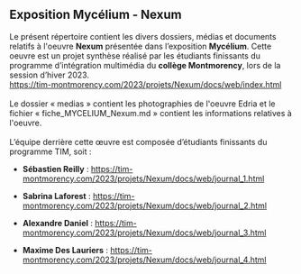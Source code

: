 ## Exposition Mycélium - Nexum ##


Le présent répertoire contient les divers dossiers, médias et documents relatifs à l'oeuvre **Nexum** présentée dans l’exposition **Mycélium**. Cette oeuvre est un projet synthèse réalisé par les étudiants finissants du programme d’intégration multimédia du **collège Montmorency**, lors de la session d’hiver 2023.
<br>
https://tim-montmorency.com/2023/projets/Nexum/docs/web/index.html
<br>
<br>
Le dossier « medias » contient les photographies de l'oeuvre Edria et le fichier « fiche_MYCELIUM_Nexum.md » contient les informations relatives à l'oeuvre.
<br>
<br>
L’équipe derrière cette œuvre est composée d’étudiants finissants du programme TIM, soit : 

* **Sébastien Reilly** :
https://tim-montmorency.com/2023/projets/Nexum/docs/web/journal_1.html


* **Sabrina Laforest** :
https://tim-montmorency.com/2023/projets/Nexum/docs/web/journal_2.html


* **Alexandre Daniel** :
https://tim-montmorency.com/2023/projets/Nexum/docs/web/journal_3.html


* **Maxime Des Lauriers** :
https://tim-montmorency.com/2023/projets/Nexum/docs/web/journal_4.html
